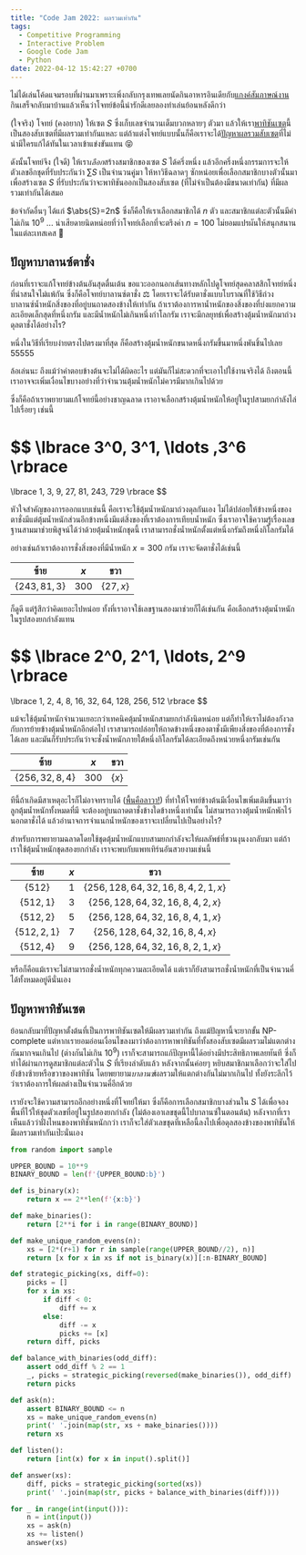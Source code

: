 ```yaml
---
title: "Code Jam 2022: ผลรวมเท่ากัน"
tags:
  - Competitive Programming
  - Interactive Problem
  - Google Code Jam
  - Python
date: 2022-04-12 15:42:27 +0700
---
```


ไม่ได้เล่นโค้ดแจมรอบที่ผ่านมาเพราะเพิ่งกลับกรุงเทพเลยนัดกินอาหารอินเดียกับ[แกงค์สัมภาษณ์งาน][self coding interview] กินเสร็จกลับมาบ้านแล้วเห็นว่าโจทย์ข้อนี้น่ารักดีเลยลองทำเล่นย้อนหลังดีกว่า

(ใจจริง) โจทย์ (คงอยาก) ให้เซต $S$ ซึ่งเก็บเลขจำนวนเต็มบวกหลายๆ ตัวมา แล้วให้เรา[พาทิชันเซต][partition]นี้เป็นสองสับเซตที่มีผลรวมเท่ากันแหละ แต่ถ้าแต่งโจทย์แบบนั้นก็คือเราจะได้[ปัญหาผลรวมสับเซต][subset sum]ที่ไม่น่ามีใครแก้ได้ทันในเวลาเข้าแข่งขันแทน 😝

ดังนั้นโจทย์จึง (ใจดี) ให้เรา*เลือก*สร้างสมาชิกของเซต $S$ ได้ครึ่งหนึ่ง แล้วอีกครึ่งหนึ่งกรรมการจะให้ตัวเลขอีกชุดที่รับประกันว่า $\sum S$ เป็นจำนวนคู่มา ให้หาวิธีฉลาดๆ ซักหน่อยเพื่อเลือกสมาชิกบางตัวนั้นมาเพื่อสร้างเซต $S$ ที่รับประกันว่าจะพาทิชันออกเป็นสองสับเซต (ที่ไม่จำเป็นต้องมีขนาดเท่ากัน) ที่มีผลรวมเท่ากันได้เสมอ

ข้อจำกัดอื่นๆ ได้แก่ $\abs{S}=2n$ ซึ่งก็คือให้เราเลือกสมาชิกได้ $n$ ตัว และสมาชิกแต่ละตัวนั้นมีค่าไม่เกิน $10^9$ ... น่าเสียดายนิดหน่อยที่ว่าโจทย์เลือกที่จะตรึงค่า $n=100$ ไม่ยอมแปรผันให้สนุกสนานในแต่ละเทสเคส 🤔


## ปัญหาบาลานซ์ตาชั่ง

ก่อนที่เราจะแก้โจทย์ข้างต้นอันสุดตื่นเต้น ขอแวะออกนอกเส้นทางหลักไปดูโจทย์สุดคลาสสิกโจทย์หนึ่งที่น่าสนใจไม่แพ้กัน ซึ่งก็คือโจทย์บาลานซ์ตาชั่ง ⚖️ โดยเราจะได้รับตาชั่งแบบโบราณที่ใช้วิธีถ่วงบาลานซ์น้ำหนักสิ่งของที่อยู่บนถาดสองข้างให้เท่ากัน ถ้าเราต้องการหาน้ำหนักของสิ่งของที่บ่งแยกความละเอียดเล็กสุดที่หนึ่งกรัม และมีน้ำหนักไม่เกินหนึ่งกำโลกรัม เราจะมีกลยุทธ์เพื่อสร้างตุ้มน้ำหนักมาถ่วงดุลตาชั่งได้อย่างไร?

หนึ่งในวิธีที่เรียบง่ายตรงไปตรงมาที่สุด ก็คือสร้างตุ้มน้ำหนักขนาดหนึ่งกรัมขึ้นมาหนึ่งพันชิ้นไปเลย 55555

ล้อเล่นนะ ถึงแม้ว่าคำตอบข้างต้นจะไม่ได้ผิดอะไร แต่มันก็ไม่สะดวกที่จะเอาไปใช้งานจริงได้ ถึงตอนนี้เราอาจจะเพิ่มเงื่อนไขบางอย่างที่ว่าจำนวนตุ้มน้ำหนักไม่ควรมีมากเกินไปด้วย

ซึ่งก็คือถ้าเราพยายามแก้โจทย์นี้อย่างชาญฉลาด เราอาจเลือกสร้างตุ้มน้ำหนักให้อยู่ในรูปสามยกกำลังไล่ไปเรื่อยๆ เช่นนี้

$$
\lbrace 3^0, 3^1, \ldots ,3^6 \rbrace
=
\lbrace 1, 3, 9, 27, 81, 243, 729 \rbrace
$$

หัวใจสำคัญของการออกแบบเช่นนี้ คือเราจะใช้ตุ้มน้ำหนักมาถ่วงดุลกันเอง ไม่ได้ปล่อยให้ข้างหนึ่งของตาชั่งมีแต่ตุ้มน้ำหนักส่วนอีกข้างหนึ่งมีแต่สิ่งของที่เราต้องการเทียบน้ำหนัก ซึ่งเราอาจใช้ความรู้เรื่องเลขฐานสามมาช่วยพิสูจน์ได้ว่าด้วยตุ้มน้ำหนักชุดนี้ เราสามารถชั่งน้ำหนักตั้งแต่หนึ่งกรัมถึงหนึ่งกิโลกรัมได้

อย่างเช่นถ้าเราต้องการชั่งสิ่งของที่มีน้ำหนัก $x=300$ กรัม เราจะจัดตาชั่งได้เช่นนี้

|             ซ้าย              |  $x$  |           ขวา           |
| :--------------------------: | :---: | :---------------------: |
| $\lbrace 243, 81, 3 \rbrace$ | $300$ | $\lbrace 27, x \rbrace$ |

ก็ดูดี แต่รู้สึกว่าคิดเยอะไปหน่อย ทั้งที่เราอาจใช้เลขฐานสองมาช่วยก็ได้เช่นกัน คือเลือกสร้างตุ้มน้ำหนักในรูปสองยกกำลังแทน

$$
\lbrace 2^0, 2^1, \ldots, 2^9 \rbrace
=
\lbrace 1, 2, 4, 8, 16, 32, 64, 128, 256, 512 \rbrace
$$

แม้จะใช้ตุ้มน้ำหนักจำนวนเยอะกว่าเทคนิคตุ้มน้ำหนักสามยกกำลังนิดหน่อย แต่ก็ทำให้เราไม่ต้องกังวลกับการย้ายข้างตุ้มน้ำหนักอีกต่อไป เราสามารถปล่อยให้ถาดข้างหนึ่งของตาชั่งมีเพียงสิ่งของที่ต้องการชั่งได้เลย และมันก็รับประกันว่าจะชั่งน้ำหนักภายใต้หนึ่งกิโลกรัมได้ละเอียดถึงหน่วยหนึ่งกรัมเช่นกัน

|               ซ้าย               |  $x$  |         ขวา         |
| :-----------------------------: | :---: | :-----------------: |
| $\lbrace 256, 32, 8, 4 \rbrace$ | $300$ | $\lbrace x \rbrace$ |

ทีนี้ถ้าเกิดมีสาเหตุอะไรก็ไม่อาจทราบได้ ([พื้นคือลาวา!][the floor is lava]) ที่ทำให้โจทย์ข้างต้นมีเงื่อนไขเพิ่มเติมขึ้นมาว่า ลูกตุ้มน้ำหนักทั้งหมดที่มี จะต้องอยู่บนถาดตาชั่งข้างใดข้างหนึ่งเท่านั้น ไม่สามารถวางตุ้มน้ำหนักพักไว้นอกตาชั่งได้ แล้วอำนาจการจำแนกน้ำหนักของเราจะเปลี่ยนไปเป็นอย่างไร?

สำหรับการพยายามฉลาดโดยใช้ชุดตุ้มน้ำหนักแบบสามยกกำลังจะให้ผลลัพธ์ที่ชวนงุนงงกลับมา แต่ถ้าเราใช้ตุ้มน้ำหนักชุดสองยกกำลัง เราจะพบกับแพทเทิร์นอันสวยงามเช่นนี้

|               ซ้าย               |  $x$  |         ขวา         |
| :-----------------------------: | :---: | :-----------------: |
| $\lbrace 512 \rbrace$ | $1$ | $\lbrace 256, 128, 64, 32, 16, 8, 4, 2, 1, x \rbrace$ |
| $\lbrace 512, 1 \rbrace$ | $3$ | $\lbrace 256, 128, 64, 32, 16, 8, 4, 2, x \rbrace$ |
| $\lbrace 512, 2 \rbrace$ | $5$ | $\lbrace 256, 128, 64, 32, 16, 8, 4, 1, x \rbrace$ |
| $\lbrace 512, 2, 1 \rbrace$ | $7$ | $\lbrace 256, 128, 64, 32, 16, 8, 4, x \rbrace$ |
| $\lbrace 512, 4 \rbrace$ | $9$ | $\lbrace 256, 128, 64, 32, 16, 8, 2, 1, x \rbrace$ |

หรือก็คือแม้เราจะไม่สามารถชั่งน้ำหนักทุกความละเอียดได้ แต่เราก็ยังสามารถชั่งน้ำหนักที่เป็นจำนวนคี่ได้ทั้งหมดอยู่ดีนั่นเอง


## ปัญหาพาทิชันเซต

ย้อนกลับมาที่ปัญหาตั้งต้นที่เป็นการพาทิชันเซตให้มีผลรวมเท่ากัน ถึงแม้ปัญหานี้จะยากขั้น NP-complete แต่หากเรายอมอ่อนเงื่อนไขลงมาว่าต้องการหาพาทิชันที่ทั้งสองสับเซตมีผลรวมไม่แตกต่างกันมากจนเกินไป (ต่างกันไม่เกิน $10^9$) เราก็จะสามารถแก้ปัญหานี้ได้อย่างมีประสิทธิภาพเลยทันที ซึ่งก็ทำได้ผ่านการดูสมาชิกแต่ละตัวใน $S$ ที่เรียงลำดับแล้ว หลังจากนั้นค่อยๆ หยิบสมาชิกมาเลือกว่าจะใส่ไปยังข้างซ้ายหรือขวาของพาทิชัน โดยพยายาม*บาลานซ์*ผลรวมให้แตกต่างกันไม่มากเกินไป ทั้งยังระลึกไว้ว่าเราต้องการให้ผลต่างเป็นจำนวนคี่อีกด้วย

เรายังจะใช้ความสามารถอีกอย่างหนึ่งที่โจทย์ให้มา ซึ่งก็คือการเลือกสมาชิกบางส่วนใน $S$ ได้เพื่อจองพื้นที่ไว้ให้ชุดตัวเลขที่อยู่ในรูปสองยกกำลัง (ไม่ต้องเอาเลขชุดนี้ไปบาลานซ์ในตอนต้น) หลังจากที่เราเห็นแล้วว่าฝั่งไหนของพาทิชันหนักกว่า เราก็จะใส่ตัวเลขชุดที่เหลือนี้ลงไปเพื่อดุลสองข้างของพาทิชันให้มีผลรวมเท่ากันเป๊ะนั่นเอง

``` python
from random import sample

UPPER_BOUND = 10**9
BINARY_BOUND = len(f'{UPPER_BOUND:b}')

def is_binary(x):
    return x == 2**len(f'{x:b}')

def make_binaries():
    return [2**i for i in range(BINARY_BOUND)]

def make_unique_random_evens(n):
    xs = [2*(r+1) for r in sample(range(UPPER_BOUND//2), n)]
    return [x for x in xs if not is_binary(x)][:n-BINARY_BOUND]

def strategic_picking(xs, diff=0):
    picks = []
    for x in xs:
        if diff < 0:
            diff += x
        else:
            diff -= x
            picks += [x]
    return diff, picks

def balance_with_binaries(odd_diff):
    assert odd_diff % 2 == 1
    _, picks = strategic_picking(reversed(make_binaries()), odd_diff)
    return picks

def ask(n):
    assert BINARY_BOUND <= n
    xs = make_unique_random_evens(n)
    print(' '.join(map(str, xs + make_binaries())))
    return xs

def listen():
    return [int(x) for x in input().split()]

def answer(xs):
    diff, picks = strategic_picking(sorted(xs))
    print(' '.join(map(str, picks + balance_with_binaries(diff))))

for _ in range(int(input())):
    n = int(input())
    xs = ask(n)
    xs += listen()
    answer(xs)
```


[self coding interview]: /2022/02/09/interview-question-sum-server-power.html

[partition]: //en.wikipedia.org/wiki/Partition_of_a_set
[subset sum]: //en.wikipedia.org/wiki/Subset_sum_problem
[the floor is lava]: //en.wikipedia.org/wiki/The_floor_is_lava
